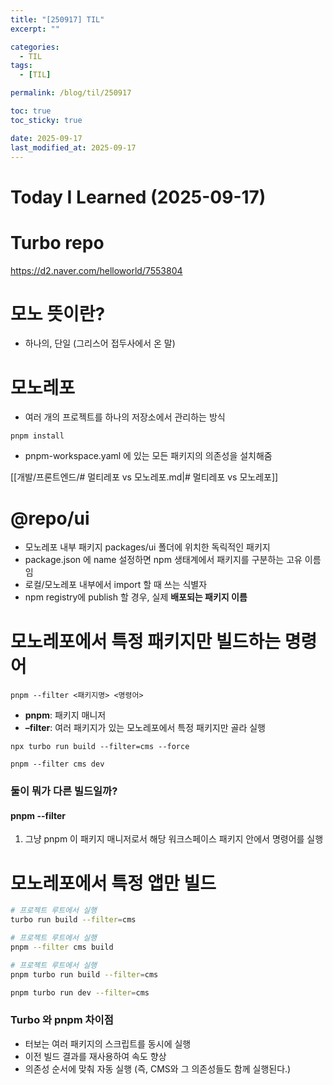 ```yaml
---
title: "[250917] TIL"
excerpt: ""

categories:
  - TIL
tags:
  - [TIL]

permalink: /blog/til/250917

toc: true
toc_sticky: true

date: 2025-09-17
last_modified_at: 2025-09-17
---
```


# Today I Learned (2025-09-17)

# Turbo repo

https://d2.naver.com/helloworld/7553804

# 모노 뜻이란?

- 하나의, 단일 (그리스어 접두사에서 온 말)

# 모노레포

- 여러 개의 프로젝트를 하나의 저장소에서 관리하는 방식

```
pnpm install
```

- pnpm-workspace.yaml 에 있는 모든 패키지의 의존성을 설치해줌

[[개발/프론트엔드/# 멀티레포 vs 모노레포.md|# 멀티레포 vs 모노레포]]

# @repo/ui

- 모노레포 내부 패키지 packages/ui 폴더에 위치한 독릭적인 패키지
- package.json 에 name 설정하면 npm 생태계에서 패키지를 구분하는 고유 이름임
- 로컬/모노레포 내부에서 import 할 때 쓰는 식별자
- npm registry에 publish 할 경우, 실제 **배포되는 패키지 이름**

# 모노레포에서 특정 패키지만 빌드하는 명령어

```
pnpm --filter <패키지명> <명령어>
```

- **pnpm**: 패키지 매니저
- **–filter**: 여러 패키지가 있는 모노레포에서 특정 패키지만 골라 실행

```
npx turbo run build --filter=cms --force
```

```
pnpm --filter cms dev
```

### 둘이 뭐가 다른 빌드일까?

#### pnpm --filter

1. 그냥 pnpm 이 패키지 매니저로서 해당 워크스페이스 패키지 안에서 명령어를 실행

# 모노레포에서 특정 앱만 빌드

```bash
# 프로젝트 루트에서 실행
turbo run build --filter=cms
```

```bash
# 프로젝트 루트에서 실행
pnpm --filter cms build
```

```bash
# 프로젝트 루트에서 실행
pnpm turbo run build --filter=cms
```

```bash
pnpm turbo run dev --filter=cms
```

### Turbo 와 pnpm 차이점

- 터보는 여러 패키지의 스크립트를 동시에 실행
- 이전 빌드 결과를 재사용하여 속도 향상
- 의존성 순서에 맞춰 자동 실행 (즉, CMS와 그 의존성들도 함께 실행된다.)
